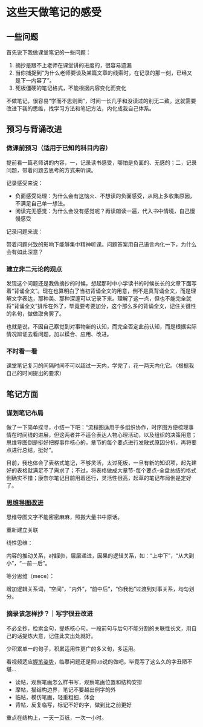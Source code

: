 # 这些天做笔记的感受

## 一些问题

首先说下我做课堂笔记的一些问题：
1. 摘抄是跟不上老师在课堂讲的进度的，很容易遗漏
2. 当你捕捉到“为什么老师要谈及某篇文章的线索时，在记录的那一刻，已经又是下一内容了”。
3. 死板僵硬的笔记格式，不能根据内容变化而变化

不做笔记，很容易“学而不思则罔”，时间一长几乎和没读过的别无二致。这就需要改进下我的思维，找学习方法和笔记方法，内化成我自己体系。

## 预习与背诵改进

### 做课前预习（适用于已知的科目内容）

提前看一篇老师讲的内容，一，记录读书感受，哪怕是负面的、无感的；二，记录问题，带着问题去思考的方式来听课。

记录感受来说：

* 负面感受处理：为什么会有这恼火、不想读的负面感受，从网上多收集原因，不满足自己单一想法。
* 阅读完无感觉：为什么会没有感觉呢？再读朗读一遍，代入书中情境，自己慢慢感受

记录问题来说：

带着问题兴致的影响下能够集中精神听课。问题答案用自己语言内化一下，为什么会有如此深意？

### 建立非二元论的观点

发现这个问题还是我做摘抄的时候，想起那时中小学读书的时候长长的文章下面写着“背诵全文”。现在也算明白了当初背诵全文的用意，倒不是真背诵全文，而是理解文字表达，那种美、那种深邃可以记录下来。理解了这一点，但也不能完全就将“背诵全文”排斥在外了，毕竟要考要加分，这个那么多的背诵全文，记住关键性的名句，做做取舍罢了。

也就是说，不因自己察觉到对事物新的认知，而完全否定此前认知，而是根据实际情况辩证去看问题，加以糅合、应用、改进。

### 不时看一看

课堂笔记复习的间隔时间不可以超过一天内，学完了，花一两天内化它。（根据我自己的时间提出的要求）

## 笔记方面

### 谋划笔记布局

做了一下简单探寻，小结一下吧：“流程图适用于多组织协作，时序图方便梳理事情在时间线的进展，但这两者并不适合表达人物心理活动，以及组织的决策用意；思维导图倒是挺好把握事件核心的，章节的每个要点进行发散式原因分析，再将要点进行总结，挺好”。

目前，我也体会了表格式笔记，不够灵活，太过死板，一旦有新的知识项，起先建好的表格就满足不了需求了；不过，将表格做成大章节-每个要点-全盘总结的格式倒确实不错；康奈尔笔记目前用着还行，灵活性很高，起草的笔记布局倒是定好了。

### [思维导图改进](https://www.bilibili.com/video/BV12S4y1J7CL)

思维导图文字不能密密麻麻，照搬大量书中原话。

重新建立关联

线性思维：

内容的推动关系，a推到b，层层递进，因果的逻辑关系，如：“上中下”，“从大到小”，“一前一后”。

等分思维（mece）：

增加逻辑关系词，“空间”，“内外”，“前中后”，“你我他”过渡到对事关系，均匀划分。

### 摘录该怎样抄？｜写字很丑改进

不必全抄，检索金句，提炼核心句。一段前句与后句不能分割的关联性长文，用自己的话提炼大意，记住此文出处就好。

少积累单一的句子，积累适用性更广的多义句，多运用。

看视频适应[握笔姿势](https://www.bilibili.com/video/BV1E34y1J7GS)，临摹问题还是照up说的做吧，毕竟写了这么久的字丑陋不堪...

* 读帖，观察笔画怎么样书写，观察笔画位置和结构安排
* 摩帖，描结构边界，笔记不要越出例字的外
* 临帖，模仿笔画，轻重粗细，体会
* 背帖，反复临写，标记不好的字，做到比之前更好

重点在结构上，一天一页纸，一次一小时。


